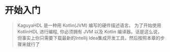 # 开始入门


> KaguyaHDL 是一种用 Kotlin(JVM) 编写的硬件描述语言。 为了开始使用 KotlinHDL 进行编程, 你必须拥有 JVM 以及 Kotlin 编译器。话是这么说，但事实上你只需要下载最新的Intellij Idea集成开发工具，然后按照本章的步骤来就行了

